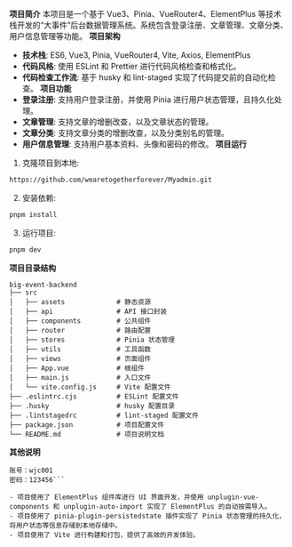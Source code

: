 **项目简介**
本项目是一个基于 Vue3、Pinia、VueRouter4、ElementPlus 等技术栈开发的“大事件”后台数据管理系统。系统包含登录注册、文章管理、文章分类、用户信息管理等功能。
**项目架构**

- **技术栈**: ES6, Vue3, Pinia, VueRouter4, Vite, Axios, ElementPlus
- **代码风格**: 使用 ESLint 和 Prettier 进行代码风格检查和格式化。
- **代码检查工作流**: 基于 husky 和 lint-staged 实现了代码提交前的自动化检查。
  **项目功能**
- **登录注册**: 支持用户登录注册，并使用 Pinia 进行用户状态管理，且持久化处理。
- **文章管理**: 支持文章的增删改查，以及文章状态的管理。
- **文章分类**: 支持文章分类的增删改查，以及分类别名的管理。
- **用户信息管理**: 支持用户基本资料、头像和密码的修改。
  **项目运行**

1. 克隆项目到本地:

```bash
https://github.com/wearetogetherforever/Myadmin.git
```

2. 安装依赖:

```bash
pnpm install
```

3. 运行项目:

```bash
pnpm dev
```

**项目目录结构**

```
big-event-backend
├── src
│   ├── assets             # 静态资源
│   ├── api                # API 接口封装
│   ├── components         # 公共组件
│   ├── router             # 路由配置
│   ├── stores             # Pinia 状态管理
│   ├── utils              # 工具函数
│   ├── views              # 页面组件
│   ├── App.vue            # 根组件
│   ├── main.js            # 入口文件
│   └── vite.config.js     # Vite 配置文件
├── .eslintrc.cjs          # ESLint 配置文件
├── .husky                 # husky 配置目录
├── .lintstagedrc          # lint-staged 配置文件
├── package.json           # 项目配置文件
└── README.md              # 项目说明文档
```

**其他说明**
```使用账号
账号：wjc001
密码：123456```

- 项目使用了 ElementPlus 组件库进行 UI 界面开发，并使用 unplugin-vue-components 和 unplugin-auto-import 实现了 ElementPlus 的自动按需导入。
- 项目使用了 pinia-plugin-persistedstate 插件实现了 Pinia 状态管理的持久化，将用户状态等信息存储到本地存储中。
- 项目使用了 Vite 进行构建和打包，提供了高效的开发体验。

